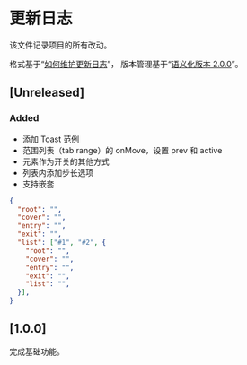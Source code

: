 # 更新日志

该文件记录项目的所有改动。

格式基于“[如何维护更新日志](https://keepachangelog.com/zh-CN/1.0.0/)”，
版本管理基于“[语义化版本 2.0.0](https://semver.org/lang/zh-CN/)”。

## [Unreleased]

### Added

- 添加 Toast 范例
- 范围列表（tab range）的 onMove，设置 prev 和 active
- 元素作为开关的其他方式
- 列表内添加步长选项
- 支持嵌套

```json
{
  "root": "",
  "cover": "",
  "entry": "",
  "exit": "",
  "list": ["#1", "#2", {
    "root": "",
    "cover": "",
    "entry": "",
    "exit": "",
    "list": "",
  }],
}
```

## [1.0.0]

完成基础功能。